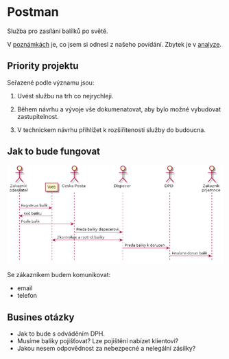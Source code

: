 # Postman

Služba pro zasílání balílků po světě.

V [poznámkách](./notes/) je, co jsem si odnesl z našeho povídání. Zbytek je v [analyze](./analyza/).

## Priority projektu

Seřazené podle významu jsou:
 
1. Uvést službu na trh co nejrychleji.

1. Během návrhu a vývoje vše dokumenatovat, aby bylo možné vybudovat zastupitelnost.

1. V technickem návrhu přihlížet k rozšiřitenosti služby do budoucna.

## Jak to bude fungovat

![Zakladni princip](./diagrams/out/princip.png "Zakladni princip")

Se zákazníkem budem komunikovat:

* email
* telefon

## Busines otázky ##

* Jak to bude s odváděním DPH.
* Musíme baliky pojišťovat? Lze pojištění nabízet klientovi?
* Jakou nesem odpovědnost za nebezpecné a nelegální zásilky?

